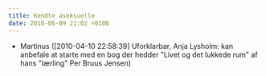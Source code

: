 ```yaml
---
title: Kendte aseksuelle
date: 2010-06-09 21:02 +0100
---
```

* Martinus (\[2010-04-10 22:58:39\] Uforklarbar, Anja Lysholm: kan anbefale at starte med en bog der hedder "Livet og det lukkede rum" af hans "lærling" Per Bruus Jensen)
